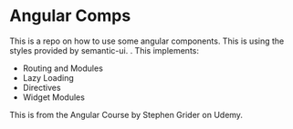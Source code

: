 # Angular Comps

This is a repo on how to use some angular components. This is using the styles provided by semantic-ui.
.
This implements:

- Routing and Modules
- Lazy Loading
- Directives
- Widget Modules

This is from the Angular Course by Stephen Grider on Udemy.

